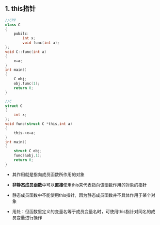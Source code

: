 ## 1. this指针
```cpp
//CPP
class C
{
    pubilc:
        int x;
        void func(int a);
};
void C::func(int a)
{
    x=a;
}
int main()
{
    C obj;
    obj.func(1);
    return 0;
}
```

```c
//C
struct C
{
    int x;
};
void func(struct C *this,int a)
{
    this->x=a;
}
int main()
{
    struct C obj;
    func(&obj,1);
    return 0;
}
```
* 其作用就是指向成员函数所作用的对象

* **非静态成员函数**中可以**直接**使用this来代表指向该函数作用的对象的指针

* 静态成员函数中不能使用this指针，因为静态成员函数并不具体作用于某个对象

* 用处：但函数里定义的变量名等于成员变量名时，可使用this指针对同名的成员变量进行操作
